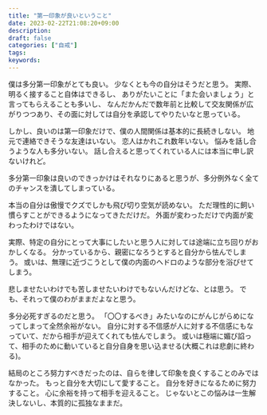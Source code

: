 ```yaml
---
title: "第一印象が良いということ"
date: 2023-02-22T21:08:20+09:00
description:
draft: false
categories: ["自戒"]
tags:
keywords:
---
```


僕は多分第一印象がとても良い。
少なくとも今の自分はそうだと思う。
実際、明るく接すること自体はできるし、
ありがたいことに「また会いましょう」と言ってもらえることも多いし、
なんだかんだで数年前と比較して交友関係が広がりつつあり、その面に対しては自分を承認してやりたいなと思っている。

しかし、良いのは第一印象だけで、僕の人間関係は基本的に長続きしない。
地元で連絡できそうな友達はいない。
恋人はかれこれ数年いない。
悩みを話し合うような人も多分いない。
話し合えると思ってくれている人には本当に申し訳ないけれど。

多分第一印象は良いのできっかけはそれなりにあると思うが、多分例外なく全てのチャンスを潰してしまっている。

本当の自分は傲慢でクズでしかも飛び切り空気が読めない。
ただ理性的に飼い慣らすことができるようになってきただけだ。
外面が変わっただけで内面が変わったわけではない。

実際、特定の自分にとって大事にしたいと思う人に対しては途端に立ち回りがおかしくなる。
分かっているから、親密になろうとすると自分から怯んでしまう。
或いは、無理に近づこうとして僕の内面のヘドロのような部分を浴びせてしまう。

悲しませたいわけでも苦しませたいわけでもないんだけどな、とは思う。
でも、それって僕のわがままだよなと思う。

多分必死すぎるのだと思う。
「〇〇するべき」みたいなのにがんじがらめになってしまって全然余裕がない。
自分に対する不信感が人に対する不信感にもなっていて、だから相手が迎えてくれても怯んでしまう。
或いは極端に媚び諂って、相手のために動いていると自分自身を思い込ませる(大概これは悲劇に終わる)。

結局のところ努力すべきだったのは、自らを律して印象を良くすることのみではなかった。
もっと自分を大切にして愛すること。
自分を好きになるために努力すること。
心に余裕を持って相手を迎えること。
じゃないとこの悩みは一生解決しないし、本質的に孤独なままだ。
